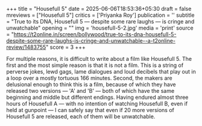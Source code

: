 +++
title = "Housefull 5"
date = 2025-06-06T18:53:36+05:30
draft = false
mreviews = ["Housefull 5"]
critics = ['Priyanka Roy']
publication = ''
subtitle = "True to its DNA, Housefull 5 — despite some rare laughs — is cringe and unwatchable"
opening = ""
img = 'housefull-5-2.jpg'
media = 'print'
source = "https://t2online.in/screen/bollywood/true-to-its-dna-housefull-5-despite-some-rare-laughs-is-cringe-and-unwatchable--a-t2online-review/1483755"
score = 3
+++

For multiple reasons, it is difficult to write about a film like Housefull 5. The first and the most simple reason is that it is not a film. This is a string of perverse jokes, lewd gags, lame dialogues and loud decibels that play out in a loop over a mostly tortuous 166 minutes. Second, the makers are delusional enough to think this is a film, because of which they have released two versions — 'A' and 'B' — both of which have the same beginning and middle but different endings. Having endured almost three hours of Housefull A — with no intention of watching Housefull B, even if held at gunpoint — I can safely say that even if 20 more versions of Housefull 5 are released, each of them will be unwatchable.
